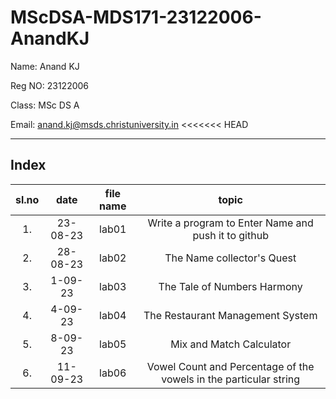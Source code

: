 # MScDSA-MDS171-23122006-AnandKJ

Name: Anand KJ

Reg NO: 23122006

Class: MSc DS A

Email: anand.kj@msds.christuniversity.in 
<<<<<<< HEAD

***
## Index
|sl.no|date|file name|topic|
|:----:|:----:|:---:|:----:|
|1.|23-08-23|lab01|Write a program to Enter Name and push it to github|
|2.|28-08-23|lab02|The Name collector's Quest|
|3.|1-09-23|lab03|The Tale of Numbers Harmony|
|4.|4-09-23|lab04|The Restaurant Management System|
|5.|8-09-23|lab05|Mix and Match Calculator|
|6.|11-09-23|lab06|Vowel Count and Percentage of the vowels in the particular string|



